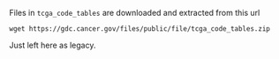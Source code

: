 Files in `tcga_code_tables` are downloaded and extracted from this url
```
wget https://gdc.cancer.gov/files/public/file/tcga_code_tables.zip
```

Just left here as legacy.
